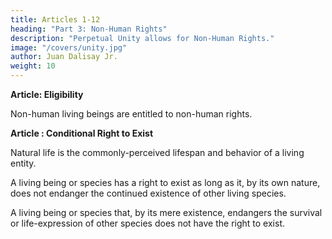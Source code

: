 ```yaml
---
title: Articles 1-12
heading: "Part 3: Non-Human Rights"
description: "Perpetual Unity allows for Non-Human Rights."
image: "/covers/unity.jpg"
author: Juan Dalisay Jr.
weight: 10
---
```



**Article: Eligibility**

Non-human living beings are entitled to non-human rights. 


**Article : Conditional Right to Exist**

Natural life is the commonly-perceived lifespan and behavior of a living entity. 

A living being or species has a right to exist as long as it, by its own nature, does not endanger the continued  existence of other living species.

A living being or species that, by its mere existence, endangers the survival or life-expression of other species does not have the right to exist. 
